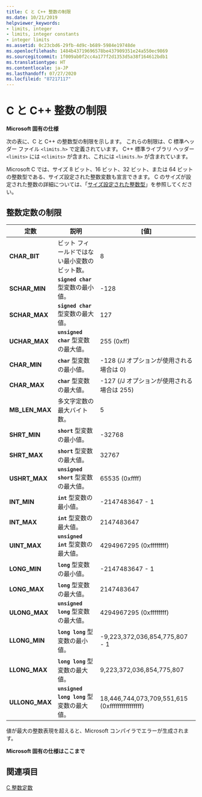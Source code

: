 ```yaml
---
title: C と C++ 整数の制限
ms.date: 10/21/2019
helpviewer_keywords:
- limits, integer
- limits, integer constants
- integer limits
ms.assetid: 0c23cbd6-29fb-4d9c-b689-5984e19748de
ms.openlocfilehash: 1484b43719696578be437909351e24a550ec9869
ms.sourcegitcommit: 1f009ab0f2cc4a177f2d1353d5a38f164612bdb1
ms.translationtype: HT
ms.contentlocale: ja-JP
ms.lasthandoff: 07/27/2020
ms.locfileid: "87217117"
---
```

# <a name="c-and-c-integer-limits"></a>C と C++ 整数の制限

**Microsoft 固有の仕様**

次の表に、C と C++ の整数型の制限を示します。 これらの制限は、C 標準ヘッダー ファイル `<limits.h>` で定義されています。 C++ 標準ライブラリ ヘッダー `<limits>` には `<climits>` が含まれ、これには `<limits.h>` が含まれています。

Microsoft C では、サイズ 8 ビット、16 ビット、32 ビット、または 64 ビットの整数型である、サイズ設定された整数変数も宣言できます。 C のサイズが設定された整数の詳細については、「[サイズ設定された整数型](../c-language/c-sized-integer-types.md)」を参照してください。

## <a name="limits-on-integer-constants"></a>整数定数の制限

|**定数**|説明|[値]|
|------------------|-------------|-----------|
|**CHAR_BIT**|ビット フィールドではない最小変数のビット数。|8|
|**SCHAR_MIN**|**`signed char`** 型変数の最小値。|-128|
|**SCHAR_MAX**|**`signed char`** 型変数の最大値。|127|
|**UCHAR_MAX**|**`unsigned char`** 型変数の最大値。|255 (0xff)|
|**CHAR_MIN**|**`char`** 型変数の最小値。|-128 (/J オプションが使用される場合は 0)|
|**CHAR_MAX**|**`char`** 型変数の最大値。|-127 (/J オプションが使用される場合は 255)|
|**MB_LEN_MAX**|多文字定数の最大バイト数。|5|
|**SHRT_MIN**|**`short`** 型変数の最小値。|-32768|
|**SHRT_MAX**|**`short`** 型変数の最大値。|32767|
|**USHRT_MAX**|**`unsigned short`** 型変数の最大値。|65535 (0xffff)|
|**INT_MIN**|**`int`** 型変数の最小値。|-2147483647 - 1|
|**INT_MAX**|**`int`** 型変数の最大値。|2147483647|
|**UINT_MAX**|**`unsigned int`** 型変数の最大値。|4294967295 (0xffffffff)|
|**LONG_MIN**|**`long`** 型変数の最小値。|-2147483647 - 1|
|**LONG_MAX**|**`long`** 型変数の最大値。|2147483647|
|**ULONG_MAX**|**`unsigned long`** 型変数の最大値。|4294967295 (0xffffffff)|
|**LLONG_MIN**|**`long long`** 型変数の最小値。|-9,223,372,036,854,775,807 - 1|
|**LLONG_MAX**|**`long long`** 型変数の最大値。|9,223,372,036,854,775,807|
|**ULLONG_MAX**|**`unsigned long long`** 型変数の最大値。|18,446,744,073,709,551,615 (0xffffffffffffffff)|

値が最大の整数表現を超えると、Microsoft コンパイラでエラーが生成されます。

**Microsoft 固有の仕様はここまで**

## <a name="see-also"></a>関連項目

[C 整数定数](../c-language/c-integer-constants.md)
